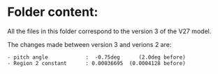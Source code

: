 # Folder content:

All the files in this folder correspond to the version 3 of the V27 model. 

The changes made between version 3 and verions 2 are:

    - pitch angle            :  -0.75deg      (2.0deg before)
    - Region 2 constant      : 0.00036695  (0.0004128 before) 
